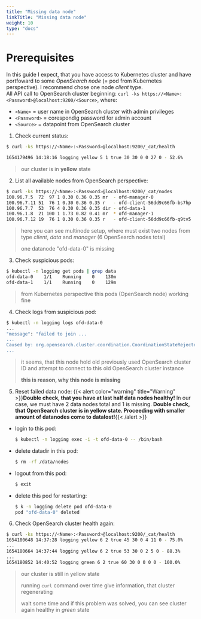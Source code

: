```yaml
---
title: "Missing data node"
linkTitle: "Missing data node"
weight: 10
type: "docs"
---
```


# Prerequisites

In this guide I expect, that you have access to Kubernetes cluster and have portfoward to some *OpenSearch node* (= pod from Kubernetes perspective). I recommend chose one node *client* type.<br>
All API call to OpenSearch cluster beginning: `curl -ks https://<Name>:<Password>@localhost:9200/<Source>`, where:
  - `<Name>` = user name in OpenSearch cluster with admin privileges
  - `<Password>` = corespondig password for admin account
  - `<Source>` = datapoint from OpenSearch cluster

1. Check current status:
  ```bash
  $ curl -ks https://<Name>:<Password>@localhost:9200/_cat/health

  1654179496 14:18:16 logging yellow 5 1 true 30 30 0 0 27 0 - 52.6%
  ```
  > our cluster is in **yellow** state

2. List all available nodes from OpenSearch perspective:
  ```bash
  $ curl -ks https://<Name>:<Password>@localhost:9200/_cat/nodes
  100.96.7.5  72  97 1 0.30 0.36 0.35 mr  - ofd-manager-0
  100.96.7.11 51  76 1 0.30 0.36 0.35 r   - ofd-client-56dd9c66fb-bs7hp
  100.96.7.7  53  76 4 0.30 0.36 0.35 dir - ofd-data-1
  100.96.1.8  21 100 1 1.73 0.82 0.41 mr  * ofd-manager-1
  100.96.7.12 19  76 1 0.30 0.36 0.35 r   - ofd-client-56dd9c66fb-q9tv5
  ```
  > here you can see multinode setup, where must exist two nodes from type *client*, *data* and *manager* (6 OpenSearch nodes total)<br>
  >
  > one datanode "ofd-data-0" is missing

3. Check suspicious pods:
  ```bash
  $ kubectl -n logging get pods | grep data
  ofd-data-0    1/1    Running    0    130m
  ofd-data-1    1/1    Running    0    129m
  ```
  > from Kubernetes perspective this pods (OpenSearch node) working fine

4. Check logs from suspicious pod:
  ```bash
  $ kubectl -n logging logs ofd-data-0
  ...
  "message": "failed to join ...
  ...
  Caused by: org.opensearch.cluster.coordination.CoordinationStateRejectedException: join validation on cluster state with a different cluster uuid 2UlST0WBQIKEV05cDpuWwQ than local cluster uuid v1vi49Q_RRaaC83iMthBnQ, rejecting
  ...
  ```
  > it seems, that this node hold old previously used OpenSearch cluster ID and attempt to connect to this old OpenSearch cluster instance
  >
  > **this is reason, why this node is missing**

5. Reset failed data node:
  {{< alert color="warning" title="Warning" >}}**Double check, that you have at last half data nodes healthy!** In our case, we must have 2 data nodes total and 1 is missing. **Double check, that OpenSearch cluster is in yellow state. Proceeding with smaller amount of datanodes come to datalost!**{{< /alert >}}
  - login to this pod:
    ```bash
    $ kubectl -n logging exec -i -t ofd-data-0 -- /bin/bash
    ```
  - delete datadir in this pod:
    ```bash
    $ rm -rf /data/nodes
    ```
  - logout from this pod:
    ```bash
    $ exit
    ```
  - delete this pod for restarting:
    ```bash
    $ k -n logging delete pod ofd-data-0
    pod "ofd-data-0" deleted
    ```

6. Check OpenSearch cluster health again:
  ```bash
  $ curl -ks https://<Name>:<Password>@localhost:9200/_cat/health
  1654180648 14:37:28 logging yellow 6 2 true 45 30 0 4 11 0 - 75.0%
  ...
  1654180664 14:37:44 logging yellow 6 2 true 53 30 0 2 5 0 - 88.3%
  ...
  1654180852 14:40:52 logging green 6 2 true 60 30 0 0 0 0 - 100.0%
  ```
  > our cluster is still in yellow state
  >
  > running `curl` command over time give information, that cluster regenerating
  >
  > wait some time and if this problem was solved, you can see cluster again healthy in *green* state

